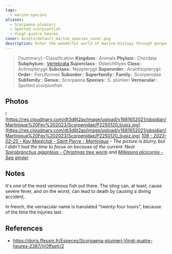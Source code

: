 ```yaml
---
tags:
  - marine-species
aliases:
  - Scorpaena plumieri
  - Spotted scorpionfish
  - Vingt-quatre heures
cover: Assets/default_marine_species_cover.png
description: Enter the wonderful world of marine-biology through gorgeous underwater pictures of marine animals. Scorpenidae is the family of venimous scorpionfish. Scaridae is the family of parrot-fish.
---
```

> [!summary]- Classification
**Kingdom**:: Animals
**Phylum**:: Chordata
**Subphylum**:: [Vertebrata](Vertebrata.md)
**Superclass**:: Osteichthyes
**Class**:: Actinopterygii
**Subclass**::  Neopterygii
**Superorder**:: Acanthopterygii
**Order**:: Perciformes
**Suborder**:: 
**Superfamily**::
**Family**:: Scorpenidae
**Subfamily**::
**Genus**:: Scorpaena
**Species**:: S. plumieri
**Vernacular**:: Spotted scorpionfish

## Photos
![https://res.cloudinary.com/dt3d6t2ay/image/upload/v1681652021/obsidian/Martinique%20Fev%202023/Scorpenidae/P2250120_tjusiz.jpg](https://res.cloudinary.com/dt3d6t2ay/image/upload/v1681652021/obsidian/Martinique%20Fev%202023/Scorpenidae/P2250120_tjusiz.jpg)
*[108 - 2023-02-25 - Kay Maréchal - Saint Pierre - Martinique](108%20-%202023-02-25%20-%20Kay%20Maréchal%20-%20Saint%20Pierre%20-%20Martinique.md) - The picture is blurry, but I didn't had the time to focus on because of the current. Near [Spirobranchus giganteus - Christmas tree worm](Spirobranchus%20giganteus%20-%20Christmas%20tree%20worm.md) and [Millepora alcicornis - Sea ginger](Millepora%20alcicornis%20-%20Sea%20ginger.md)*

## Notes
It's one of the most venimous fish out there. The sting can, at least, cause severe fever, and on the worst, can lead to death by causing a diving accident. 

In french, the vernacular name is translated "twenty-four hours", because of the time the injuries last. 
## References
- https://doris.ffessm.fr/Especes/Scorpaena-plumieri-Vingt-quatre-heures-2387/(rOffset)/2